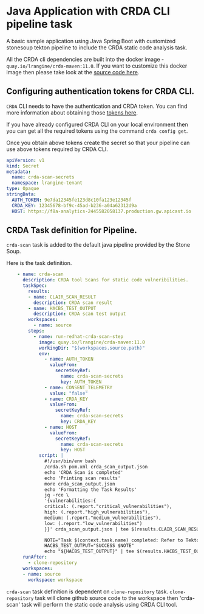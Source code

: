 # Java Application with CRDA CLI pipeline task
A basic sample application using Java Spring Boot with customized stonesoup tekton pipeline to include the CRDA static code analysis task.

All the CRDA cli dependencies are built into the docker image - `quay.io/lrangine/crda-maven:11.0`. If you want to customize this docker image then please take look at the [source code here](https://github.com/lokeshrangineni/crda-images).

## Configuring authentication tokens for CRDA CLI. 

`CRDA` CLI needs to have the authentication and CRDA token. You can find more information about obtaining those [tokens here](https://github.com/redhat-actions/crda#4-set-up-authentication).

If you have already configured CRDA CLI on your local environment then you can get all the required tokens using the command `crda config get`.

Once you obtain above tokens create the secret so that your pipeline can use above tokens required by CRDA CLI.

```yaml
apiVersion: v1
kind: Secret
metadata:
  name: crda-scan-secrets
  namespace: lrangine-tenant
type: Opaque
stringData:
  AUTH_TOKEN: 9e7da12345fe123d8c10fa123e12345f
  CRDA_KEY: 12345678-bf9c-45ad-b236-a04a62312d9a
  HOST: https://f8a-analytics-2445582058137.production.gw.apicast.io
```


## CRDA Task definition for Pipeline.

`crda-scan` task is added to the default java pipeline provided by the Stone Soup.

Here is the task definition.

```yaml
    - name: crda-scan
      description: CRDA tool Scans for static code vulneribilities.
      taskSpec:
        results:
        - name: CLAIR_SCAN_RESULT
          description: CRDA scan result
        - name: HACBS_TEST_OUTPUT
          description: CRDA scan test output
        workspaces:
          - name: source
        steps:
          - name: run-redhat-crda-scan-step
            image: quay.io/lrangine/crda-maven:11.0
            workingDir: "$(workspaces.source.path)"
            env:
              - name: AUTH_TOKEN
                valueFrom:
                  secretKeyRef:
                    name: crda-scan-secrets
                    key: AUTH_TOKEN
              - name: CONSENT_TELEMETRY
                value: "false"
              - name: CRDA_KEY
                valueFrom:
                  secretKeyRef:
                    name: crda-scan-secrets
                    key: CRDA_KEY
              - name: HOST
                valueFrom:
                  secretKeyRef:
                    name: crda-scan-secrets
                    key: HOST
            script: |
              #!/usr/bin/env bash
              /crda.sh pom.xml crda_scan_output.json
              echo 'CRDA Scan is completed'
              echo 'Printing scan results'
              more crda_scan_output.json
              echo 'Formatting the Task Results'
              jq -rce \
              '{vulnerabilities:{
              critical: (.report."critical_vulnerabilities"),
              high: (.report."high_vulnerabilities"),
              medium: (.report."medium_vulnerabilities"),
              low: (.report."low_vulnerabilities")
              }}' crda_scan_output.json | tee $(results.CLAIR_SCAN_RESULT.path)

              NOTE="Task $(context.task.name) completed: Refer to Tekton task result CLAIR_SCAN_RESULT for vulnerabilities scanned by CRDA."
              HACBS_TEST_OUTPUT="SUCCESS $NOTE"
              echo "${HACBS_TEST_OUTPUT}" | tee $(results.HACBS_TEST_OUTPUT.path)
      runAfter:
        - clone-repository
      workspaces:
      - name: source
        workspace: workspace
```
`crda-scan` task definition is dependent on `clone-repository` task. `clone-repository` task will clone github source code to the workspace then 'crda-scan' task will perform the static code analysis using CRDA CLI tool. 
